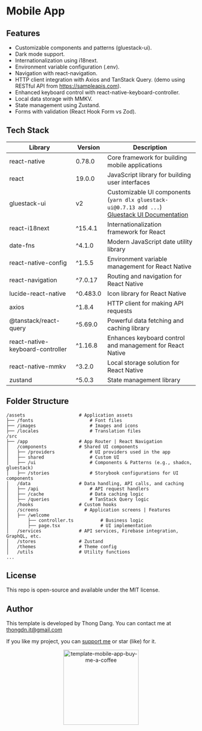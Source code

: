 # Mobile App

## Features

- Customizable components and patterns (gluestack-ui).
- Dark mode support.
- Internationalization using i18next.
- Environment variable configuration (.env).
- Navigation with react-navigation.
- HTTP client integration with Axios and TanStack Query. (demo using RESTful API from https://sampleapis.com).
- Enhanced keyboard control with react-native-keyboard-controller.
- Local data storage with MMKV.
- State management using Zustand.
- Forms with validation (React Hook Form vs Zod).

## Tech Stack

| Library                          | Version  | Description                                                                                                                                                   |
| -------------------------------- | -------- | ------------------------------------------------------------------------------------------------------------------------------------------------------------- |
| react-native                     | 0.78.0   | Core framework for building mobile applications                                                                                                               |
| react                            | 19.0.0   | JavaScript library for building user interfaces                                                                                                               |
| gluestack-ui                     | v2       | Customizable UI components (`yarn dlx gluestack-ui@0.7.13 add ...`) <br> [Gluestack UI Documentation](https://gluestack.io/ui/docs/components/all-components) |
| react-i18next                    | ^15.4.1  | Internationalization framework for React                                                                                                                      |
| date-fns                         | ^4.1.0   | Modern JavaScript date utility library                                                                                                                        |
| react-native-config              | ^1.5.5   | Environment variable management for React Native                                                                                                              |
| react-navigation                 | ^7.0.17  | Routing and navigation for React Native                                                                                                                       |
| lucide-react-native              | ^0.483.0 | Icon library for React Native                                                                                                                                 |
| axios                            | ^1.8.4   | HTTP client for making API requests                                                                                                                           |
| @tanstack/react-query            | ^5.69.0  | Powerful data fetching and caching library                                                                                                                    |
| react-native-keyboard-controller | ^1.16.8  | Enhances keyboard control and management for React Native                                                                                                     |
| react-native-mmkv                | ^3.2.0   | Local storage solution for React Native                                                                                                                       |
| zustand                          | ^5.0.3   | State management library                                                                                                                                      |

## Folder Structure

```
/assets                    # Application assets
├── /fonts                     # Font files
├── /images                    # Images and icons
├── /locales                   # Translation files
/src
├── /app                   # App Router | React Navigation
│   /components            # Shared UI components
│   ├── /providers             # UI providers used in the app
│   ├── shared                 # Custom UI
│   ├── /ui                    # Components & Patterns (e.g., shadcn, gluestack)
│   ├── /stories               # Storybook configurations for UI components
│   /data                  # Data handling, API calls, and caching
│   ├── /api                   # API request handlers
│   ├── /cache                 # Data caching logic
│   ├── /queries               # TanStack Query logic
│   /hooks                 # Custom hooks
│   /screens                 # Application screens | Features
│   ├── /welcome
│       ├── controller.ts          # Business logic
│       ├── page.tsx               # UI implementation
│   /services              # API services, Firebase integration, GraphQL, etc.
│   /stores                # Zustand
│   /themes                # Theme config
│   /utils                 # Utility functions
...
```

## License

This repo is open-source and available under the MIT license.

## Author

This template is developed by Thong Dang. You can contact me at thongdn.it@gmail.com

If you like my project, you can [support me][buy_me_a_coffee_url] or star (like) for it.

<p align="center">
<img src="https://media.giphy.com/media/hXMGQqJFlIQMOjpsKC/giphy.gif" alt="template-mobile-app-buy-me-a-coffee" style="aspect-ratio:385/405;" width="200" /></p>

[//]: # 'reference links'
[buy_me_a_coffee_image_url]: https://media.giphy.com/media/hXMGQqJFlIQMOjpsKC/giphy.gif
[buy_me_a_coffee_url]: https://www.buymeacoffee.com/thongdn.it
